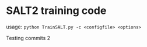SALT2 training code
===================

usage: `python TrainSALT.py -c <configfile> <options>`

Testing commits 2